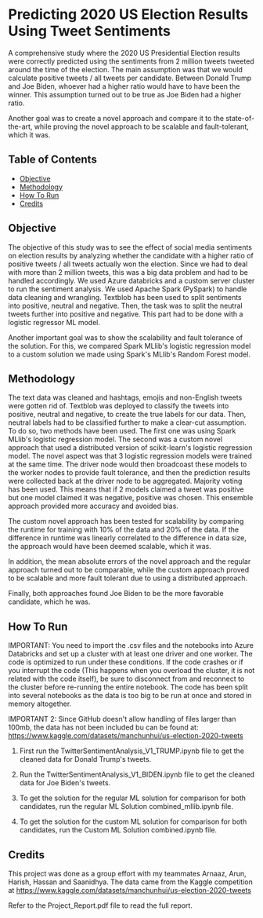 
# Predicting 2020 US Election Results Using Tweet Sentiments

A comprehensive study where the 2020 US Presidential Election results were correctly predicted using the sentiments from 2 million tweets tweeted around the time of the election. The main assumption was that we would calculate positive tweets / all tweets per candidate. Between Donald Trump and Joe Biden, whoever had a higher ratio would have to have been the winner. This assumption turned out to be true as Joe Biden had a higher ratio.

Another goal was to create a novel approach and compare it to the state-of-the-art, while proving the novel approach to be scalable and fault-tolerant, which it was. 
## Table of Contents

- [Objective](#objective)
- [Methodology](#methodology)
- [How To Run](#how-to-run)
- [Credits](#credits)

## Objective

The objective of this study was to see the effect of social media sentiments on election results by analyzing whether the candidate with a higher ratio of positive tweets / all tweets actually won the election. Since we had to deal with more than 2 million tweets, this was a big data problem and had to be handled accordingly. We used Azure databricks and a custom server cluster to run the sentiment analysis. We used Apache Spark (PySpark) to handle data cleaning and wrangling. Textblob has been used to split sentiments into positive, neutral and negative. Then, the task was to split the neutral tweets further into positive and negative. This part had to be done with a logistic regressor ML model.


Another important goal was to show the scalability and fault tolerance of the solution. For this, we compared Spark MLlib's logistic regression model to a custom solution we made using Spark's MLlib's Random Forest model. 
## Methodology

The text data was cleaned and hashtags, emojis and non-English tweets were gotten rid of. Textblob was deployed to classify the tweets into positive, neutral and negative, to create the true labels for our data. Then, neutral labels had to be classified further to make a clear-cut assumption. To do so, two methods have been used. The first one was using Spark MLlib's logistic regression model. The second was a custom novel approach that used a distributed version of scikit-learn's logistic regression model. The novel aspect was that 3 logistic regression models were trained at the same time. The driver node would then broadcoast these models to the worker nodes to provide fault tolerance, and then the prediction results were collected back at the driver node to be aggregated. Majority voting has been used. This means that if 2 models claimed a tweet was positive but one model claimed it was negative, positive was chosen. This ensemble approach provided more accuracy and avoided bias.

The custom novel approach has been tested for scalability by comparing the runtime for training with 10% of the data and 20% of the data. If the difference in runtime was linearly correlated to the difference in data size, the approach would have been deemed scalable, which it was.

In addition, the mean absolute errors of the novel approach and the regular approach turned out to be comparable, while the custom approach proved to be scalable and more fault tolerant due to using a distributed approach.

Finally, both approaches found Joe Biden to be the more favorable candidate, which he was.
## How To Run

IMPORTANT: You need to import the .csv files and the notebooks into Azure Databricks and set up a cluster with at least one driver and one worker. The code is optimized to run under these conditions. If the code crashes or if you interrupt the code (This happens when you overload the cluster, it is not related with the code itself), be sure to disconnect from and reconnect to the cluster before re-running the entire notebook. The code has been split into several notebooks as the data is too big to be run at once and stored in memory altogether.

IMPORTANT 2: Since GitHub doesn't allow handling of files larger than 100mb, the data has not been included bu can be found at: https://www.kaggle.com/datasets/manchunhui/us-election-2020-tweets

1) First run the TwitterSentimentAnalysis_V1_TRUMP.ipynb file to get the cleaned data for Donald Trump's tweets.

2) Run the TwitterSentimentAnalysis_V1_BIDEN.ipynb file to get the cleaned data for Joe Biden's tweets.

3) To get the solution for the regular ML solution for comparison for both candidates, run the regular ML Solution combined_mllib.ipynb file.

4) To get the solution for the custom ML solution for comparison for both candidates, run the Custom ML Solution combined.ipynb file.

## Credits

This project was done as a group effort with my teammates Arnaaz, Arun, Harish, Hassan and Saanidhya. The data came from the Kaggle competition at https://www.kaggle.com/datasets/manchunhui/us-election-2020-tweets

Refer to the Project_Report.pdf file to read the full report.
